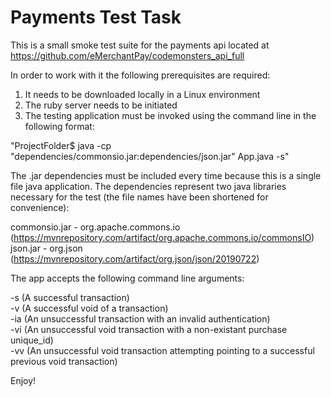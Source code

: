 # Payments Test Task

This is a small smoke test suite for the payments api located at https://github.com/eMerchantPay/codemonsters_api_full

In order to work with it the following prerequisites are required:

1. It needs to be downloaded locally in a Linux environment 
2. The ruby server needs to be initiated
3. The testing application must be invoked using the command line in the following format:

"ProjectFolder$ java -cp "dependencies/commonsio.jar:dependencies/json.jar" App.java -s"

The .jar dependencies must be included every time because this is a single file java application. 
The dependencies represent two java libraries necessary for the test (the file names have been shortened for convenience):

commonsio.jar - org.apache.commons.io (https://mvnrepository.com/artifact/org.apache.commons.io/commonsIO)<br />
json.jar - org.json (https://mvnrepository.com/artifact/org.json/json/20190722)

The app accepts the following command line arguments: 

-s    (A successful transaction) <br /> 
-v    (A successful void of a transaction) <br />
-ia   (An unsuccessful transaction with an invalid authentication) <br />
-vi   (An unsuccessful void transaction with a non-existant purchase unique_id) <br />
-vv   (An unsuccessful void transaction attempting pointing to a successful previous void transaction) <br />

Enjoy!
